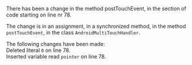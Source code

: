 There has been a change in the method postTouchEvent, in the section of code starting on line nr 78.
  
The change is in an assignment, in a synchronized method, in the method ```postTouchEvent```, in the class ```AndroidMultiTouchHandler```.
  
The following changes have been made:  
Deleted literal ```0``` on line 78.  
Inserted variable read ```pointer``` on line 78.  
